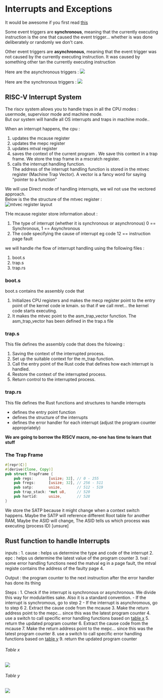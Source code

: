 # Interrupts and Exceptions

It would be awesome if you first read [this](./error_handling_in_machine_mode.md)   

Some event triggers are **synchronous**, meaning that the currently executing instruction is the one that caused the event trigger... whether is was done deliberately or randomly we don't care. 

Other event triggers are **asynchronous**, meaning that the event trigger was not caused by the currently executing instruction. It was caused by something other tan the currently executing instruction

Here are the asynchronous triggers :
![](./images/mcause_asynchronous_interrupts.png)

Here are the synchronous triggers :
![](./images/mcause_synchronous_interrupts.png)


## RISC-V Interrupt System
The riscv system allows you to handle traps in all the CPU modes : usermode, supervisor mode and machine mode.  
But our system will handle all OS interrupts and traps in machine mode..  

When an interrupt happens, the cpu : 
1. updates the mcause register
2. updates the mepc register
3. updates mtval register 
4. saves the context of the current program . We save this context in a trap frame. We store the trap frame in a mscratch register.
5. calls the interrupt handling function.  
The address of the interrupt handling function is stored in the mtvec register (Machine Trap Vector). A vector is a fancy word for saying "pointer to a function"

We will use Direct mode of handling interrupts, we wil not use the vectored approach.  
Below is the the structure of the mtvec register :  
![mtvec register layout](./images/mtvec.png)

THe mcause register store information about :
1. The type of interrupt (whether it is synchronous or asynchronous)  0 == Synchronous, 1 == Asynchronous
2. The code specifying the cause of interrupt eg code 12 == instruction page fault

we will handle rhe flow of interrupt handling using the following files :
1. boot.s  
2. trap.s
3. trap.rs

### boot.s
boot.s contains the assembly code that 
1. Initializes CPU registers and makes the mecp register point to the entry point of the kernel code ie kmain. so that if we call mret... the kernel code starts executing.
2. It makes the mtvec point to the asm_trap_vector function. The asm_trap_vector has been defined in the trap.s file

### trap.s
This file defines the assembly code that does the folowing :
1. Saving the context of the interrupted process.
2. Set up the suitable context for the m_trap function.
3. Call the entry point of the Rust code that defines how each interrupt is handled.
4. Restore the context of the interrupted process.
5. Return control to the interrupted process.

### trap.rs
This file defines the Rust functions and structures to handle interrupts  
- defines the entry point function
- defines the structure of the interrupts
- defines the error handler for each interrupt (adjust the program counter appropriately)


**We are going to borrow the RISCV macro, no-one has time to learn that stuff**


### The Trap Frame
```rust
#[repr(C)]
#[derive(Clone, Copy)]
pub struct TrapFrame {
	pub regs:       [usize; 32], // 0 - 255
	pub fregs:      [usize; 32], // 256 - 511
	pub satp:       usize,       // 512 - 519
	pub trap_stack: *mut u8,     // 520
	pub hartid:     usize,       // 528
}
```

We store the SATP because it might change when a context switch happens. Maybe the SATP will reference  different Root table for another RAM, Maybe the ASID will change, The ASID tells us which process was executing (process ID) [unsure]




## Rust function to handle Interrupts
inputs : 
    1. cause : helps us determine the type and code of the interrupt
    2. epc   : helps us determine the latest value of the program counter
    3. tval  : some error handling functions need the matval eg in a page fault, the mtval registe contains the address of the faulty page
    4. 

Output : the program counter to the next instruction after the error handler has done its thing

Steps :
    1. Check if the interrupt is synchronous or asynchronous. We divide this way for modularities sake. Also it is a standard convention.
        - If the interrupt is synchromous, go to step 2
        - If the interrupt is asynchromous, go to step 6
    2. Extract the cause code from the mcause
    3. Make the return address point to the mepc... since this was the latest program counter
    4. use a switch to call specific error handling functions based on [table x](#table-x)
    5. return the updated program counter
    6. Extract the cause code from the mcause
    7. Make the return address point to the mepc... since this was the latest program counter
    8. use a switch to call specific error handling functions based on [table y](#table-y)
    9. return the updated program counter

###### Table x
![](./images/mcause_synchronous_interrupts.png)

###### Table y
![](./images/mcause_asynchronous_interrupts.png)